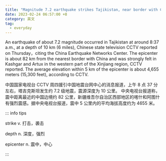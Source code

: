 ```yaml
---
title: "Magnitude 7.2 earthquake strikes Tajikistan, near border with China"
date: 2023-02-24 06:57:00 +8
category: 英文
tag:
  - everyday
---
```


An earthquake of about 7.2 magnitude occurred in Tajikistan at around 8:37 a.m., at a depth of 10 km (6 miles), Chinese state television CCTV reported on Thursday，citing the China Earthquake Networks Center. The epicenter is about 82 km from the nearest border with China and was strongly felt in Kashgar and Artux in the western part of the Xinjiang region, CCTV reported. The average elevation within 5 km of the epicenter is about 4,655 meters (15,300 feet), according to CCTV.

中国国家电视台 CCTV 周四援引中国地震台网中心的消息报道，上午 8 点 37 分左右，塔吉克斯坦发生约 7.2 级地震，震源深度为 10 公里。 中央电视台报道称，震中距离最近的中国边境约 82 公里，新疆维吾尔自治区西部地区的喀什和阿图什有强烈震感。据中央电视台报道，震中 5 公里内的平均海拔高度约为 4655 米。

::: info tips

strike v. 打击，袭击

depth n. 深度，强烈

epicenter n. 震中，中心

:::
